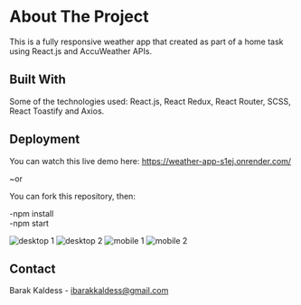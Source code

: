 # About The Project

This is a fully responsive weather app that created as part of a home task using React.js and AccuWeather APIs.


## Built With

Some of the technologies used: React.js, React Redux, React Router, SCSS, React Toastify and Axios.


## Deployment

You can watch this live demo here: https://weather-app-s1ej.onrender.com/

~or

You can fork this repository, then:

-npm install
<br/>
-npm start


![desktop 1](https://res.cloudinary.com/ibarak/image/upload/v1670516598/finished%20projects%20previews/weather%20app/svijk1qhcwq6arlieiro.jpg)
![desktop 2](https://res.cloudinary.com/ibarak/image/upload/v1670516598/finished%20projects%20previews/weather%20app/wmncgglyrxrtm8is2de7.jpg)
![mobile 1](https://res.cloudinary.com/ibarak/image/upload/v1670516598/finished%20projects%20previews/weather%20app/kbjxcmdlkycbh1c86lur.jpg)
![mobile 2](https://res.cloudinary.com/ibarak/image/upload/v1670516598/finished%20projects%20previews/weather%20app/czohnfda7k3tu0tsyz7b.jpg)

## Contact

Barak Kaldess - ibarakkaldess@gmail.com
